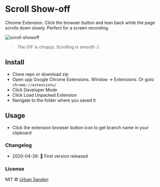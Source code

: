 # Scroll Show-off

Chrome Extension. Click the browser button and lean back while the page scrolls down slowly. Perfect for a screen recording.

![scroll-showoff](https://user-images.githubusercontent.com/307676/80532915-1f867e00-899d-11ea-93db-aa462fea4b19.gif)

> The GIF is choppy. Scrolling is smooth :)

## Install

+ Clone repo or download zip
+ Open upp Google Chrome Extensions. Window → Extensions. Or goto `chrome://extensions/`
+ Click Developer Mode
+ Click Load Unpacked Extension
+ Navigate to the folder where you saved it

## Usage
+ Click the extension browser button icon to get branch name in your clipboard

### Changelog
+ 2020-04-26: 🎉 First version released

### License

MIT © [Urban Sanden](https://twitter.com/urre)
